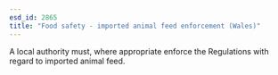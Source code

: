 ```yaml
---
esd_id: 2865
title: "Food safety - imported animal feed enforcement (Wales)"
---
```


A local authority must, where appropriate enforce the Regulations with regard to imported animal feed.

